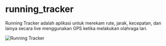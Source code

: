 # running_tracker

Running Tracker adalah aplikasi untuk merekam rute, jarak, kecepatan, dan lainya secara live menggunakan GPS ketika melakukan olahraga lari. 

![Running Tracker](https://user-images.githubusercontent.com/39235653/98443748-ff9bf800-213f-11eb-8811-4ba64e8dc0cc.png)


